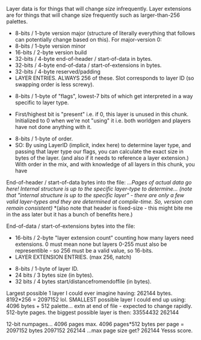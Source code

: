 Layer data is for things that will change *size* infrequently. Layer extensions are for things that will change size frequently such as larger-than-256 palettes.

* 8-bits / 1-byte version major (structure of literally everything that follows can potentially change based on this).
For major-version 0:
* 8-bits / 1-byte version minor
* 16-bits / 2-byte version build
* 32-bits / 4-byte end-of-header / start-of-data in bytes.
* 32-bits / 4-byte end-of-data / start-of-extensions in bytes.
* 32-bits / 4-byte reserved/padding
* LAYER ENTRIES. ALWAYS 256 of these. Slot corresponds to layer ID (so swapping order is less screwy).
 + 8-bits / 1-byte of "flags", lowest-7 bits of which get interpreted in a way specific to layer type.
  - First/highest bit is "present" i.e. if 0, this layer is unused in this chunk. Initialized to 0 when we're not "using" it i.e. both worldgen and players have not done anything with it.
 + 8-bits / 1-byte of order.
 + SO: By using LayerID (implicit, index here) to determine layer type, and passing that layer type our flags, you can calculate the exact size in bytes of the layer. (and also if it needs to reference a layer extension.) With order in the mix, and with knowledge of all layers in this chunk, you have 

End-of-header / start-of-data bytes into the file: 
*...Pages of actual data go here! Internal structure is up to the specific layer-type to determine...*
*(note that "internal structure is up to the specific layer" - there are only a few valid layer-types and they are determined at compile-time. So, version can remain consistent)*
*(also note that header is fixed-size - this might bite me in the ass later but it has a bunch of benefits here.)

End-of-data / start-of-extensions bytes into the file: 
* 16-bits / 2-byte "layer extension count" counting how many layers need extensions. 0 must mean none but layers 0-255 must also be representible - so 256 must be a valid value, so 16-bits.
* LAYER EXTENSION ENTRIES. (max 256, natch)
 + 8-bits / 1-byte of layer ID.
 + 24 bits / 3 bytes size (in bytes).
 + 32 bits / 4 bytes start/distancefromendoffile (in bytes).


Largest possible 1 layer I could ever imagine having: 262144 bytes.
8192*256 = 2097152
lol.
SMALLEST possible layer I could end up using: 4096 bytes + 512 palette...
extn at end of file - expected to change rapidly.
512-byte pages. 
the biggest possible layer is then:
33554432
262144

12-bit numpages... 4096 pages max. 
4096 pages*512 bytes per page  = 2097152 bytes
2097152
262144 ...max page size get? 
262144
Yesss score.
